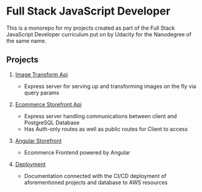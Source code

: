 # Full Stack JavaScript Developer

This is a monorepo for my projects created as part of the Full Stack JavaScript Developer curriculum put on by Udacity for the Nanodegree of the same name.

## Projects
1.  [Image Transform Api](image-transform-api/readme.md) 
	- Express server for serving up and transforming images on the fly via query params

2. [Ecommerce Storefront Api](storefront-api/readme.md) 
	- Express server handling communications between client and PostgreSQL Database
	- Has Auth-only routes as well as public routes for Client to access

3. [Angular Storefront](angular-storefront/readme.md)
	- Ecommerce Frontend powered by Angular

4. [Deployment](deployment/readme.md)
	- Documentation connected with the CI/CD deployment of aforementioned projects and database to AWS resources
